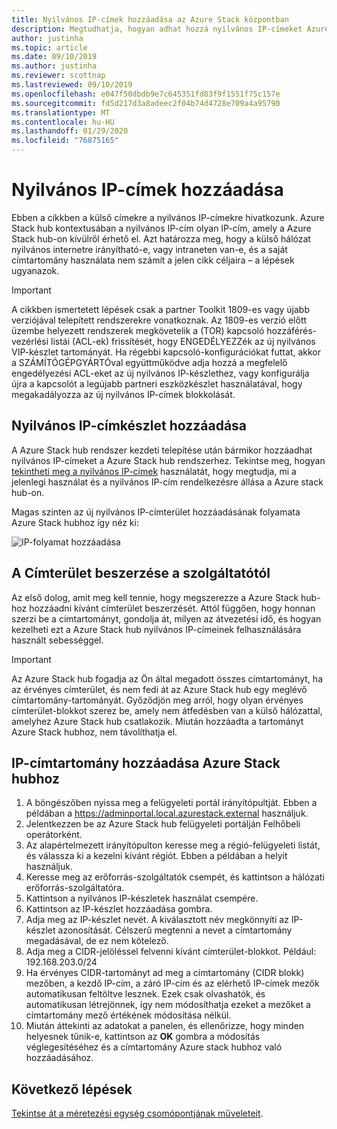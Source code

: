 ```yaml
---
title: Nyilvános IP-címek hozzáadása az Azure Stack központban
description: Megtudhatja, hogyan adhat hozzá nyilvános IP-címeket Azure Stack hubhoz.
author: justinha
ms.topic: article
ms.date: 09/10/2019
ms.author: justinha
ms.reviewer: scottnap
ms.lastreviewed: 09/10/2019
ms.openlocfilehash: e047f50dbdb9e7c645351fd83f9f1551f75c157e
ms.sourcegitcommit: fd5d217d3a8adeec2f04b74d4728e709a4a95790
ms.translationtype: MT
ms.contentlocale: hu-HU
ms.lasthandoff: 01/29/2020
ms.locfileid: "76875165"
---
```

# <a name="add-public-ip-addresses"></a>Nyilvános IP-címek hozzáadása

Ebben a cikkben a külső címekre a nyilvános IP-címekre hivatkozunk. Azure Stack hub kontextusában a nyilvános IP-cím olyan IP-cím, amely a Azure Stack hub-on kívülről érhető el. Azt határozza meg, hogy a külső hálózat nyilvános internetre irányítható-e, vagy intraneten van-e, és a saját címtartomány használata nem számít a jelen cikk céljaira – a lépések ugyanazok.

> [!IMPORTANT]
> A cikkben ismertetett lépések csak a partner Toolkit 1809-es vagy újabb verziójával telepített rendszerekre vonatkoznak. Az 1809-es verzió előtt üzembe helyezett rendszerek megkövetelik a (TOR) kapcsoló hozzáférés-vezérlési listái (ACL-ek) frissítését, hogy ENGEDÉLYEZZék az új nyilvános VIP-készlet tartományát. Ha régebbi kapcsoló-konfigurációkat futtat, akkor a SZÁMÍTÓGÉPGYÁRTÓval együttműködve adja hozzá a megfelelő engedélyezési ACL-eket az új nyilvános IP-készlethez, vagy konfigurálja újra a kapcsolót a legújabb partneri eszközkészlet használatával, hogy megakadályozza az új nyilvános IP-címek blokkolását.

## <a name="add-a-public-ip-address-pool"></a>Nyilvános IP-címkészlet hozzáadása
A Azure Stack hub rendszer kezdeti telepítése után bármikor hozzáadhat nyilvános IP-címeket a Azure Stack hub rendszerhez. Tekintse meg, hogyan [tekintheti meg a nyilvános IP-címek](azure-stack-viewing-public-ip-address-consumption.md) használatát, hogy megtudja, mi a jelenlegi használat és a nyilvános IP-cím rendelkezésre állása a Azure stack hub-on.

Magas szinten az új nyilvános IP-címterület hozzáadásának folyamata Azure Stack hubhoz így néz ki:

 ![IP-folyamat hozzáadása](media/azure-stack-add-ips/flow.PNG)

## <a name="obtain-the-address-block-from-your-provider"></a>A Címterület beszerzése a szolgáltatótól
Az első dolog, amit meg kell tennie, hogy megszerezze a Azure Stack hub-hoz hozzáadni kívánt címterület beszerzését. Attól függően, hogy honnan szerzi be a címtartományt, gondolja át, milyen az átvezetési idő, és hogyan kezelheti ezt a Azure Stack hub nyilvános IP-címeinek felhasználására használt sebességgel.

> [!IMPORTANT]
> Az Azure Stack hub fogadja az Ön által megadott összes címtartományt, ha az érvényes címterület, és nem fedi át az Azure Stack hub egy meglévő címtartomány-tartományát. Győződjön meg arról, hogy olyan érvényes címterület-blokkot szerez be, amely nem átfedésben van a külső hálózattal, amelyhez Azure Stack hub csatlakozik. Miután hozzáadta a tartományt Azure Stack hubhoz, nem távolíthatja el.

## <a name="add-the-ip-address-range-to-azure-stack-hub"></a>IP-címtartomány hozzáadása Azure Stack hubhoz

1. A böngészőben nyissa meg a felügyeleti portál irányítópultját. Ebben a példában a https://adminportal.local.azurestack.external használjuk.
2. Jelentkezzen be az Azure Stack hub felügyeleti portálján Felhőbeli operátorként.
3. Az alapértelmezett irányítópulton keresse meg a régió-felügyeleti listát, és válassza ki a kezelni kívánt régiót. Ebben a példában a helyit használjuk.
4. Keresse meg az erőforrás-szolgáltatók csempét, és kattintson a hálózati erőforrás-szolgáltatóra.
5. Kattintson a nyilvános IP-készletek használat csempére.
6. Kattintson az IP-készlet hozzáadása gombra.
7. Adja meg az IP-készlet nevét. A kiválasztott név megkönnyíti az IP-készlet azonosítását. Célszerű megtenni a nevet a címtartomány megadásával, de ez nem kötelező.
8. Adja meg a CIDR-jelöléssel felvenni kívánt címterület-blokkot. Például: 192.168.203.0/24
9. Ha érvényes CIDR-tartományt ad meg a címtartomány (CIDR blokk) mezőben, a kezdő IP-cím, a záró IP-cím és az elérhető IP-címek mezők automatikusan feltöltve lesznek. Ezek csak olvashatók, és automatikusan létrejönnek, így nem módosíthatja ezeket a mezőket a címtartomány mező értékének módosítása nélkül.
10. Miután áttekinti az adatokat a panelen, és ellenőrizze, hogy minden helyesnek tűnik-e, kattintson az **OK** gombra a módosítás véglegesítéséhez és a címtartomány Azure stack hubhoz való hozzáadásához.


## <a name="next-steps"></a>Következő lépések 
[Tekintse át a méretezési egység csomópontjának műveleteit](azure-stack-node-actions.md).
